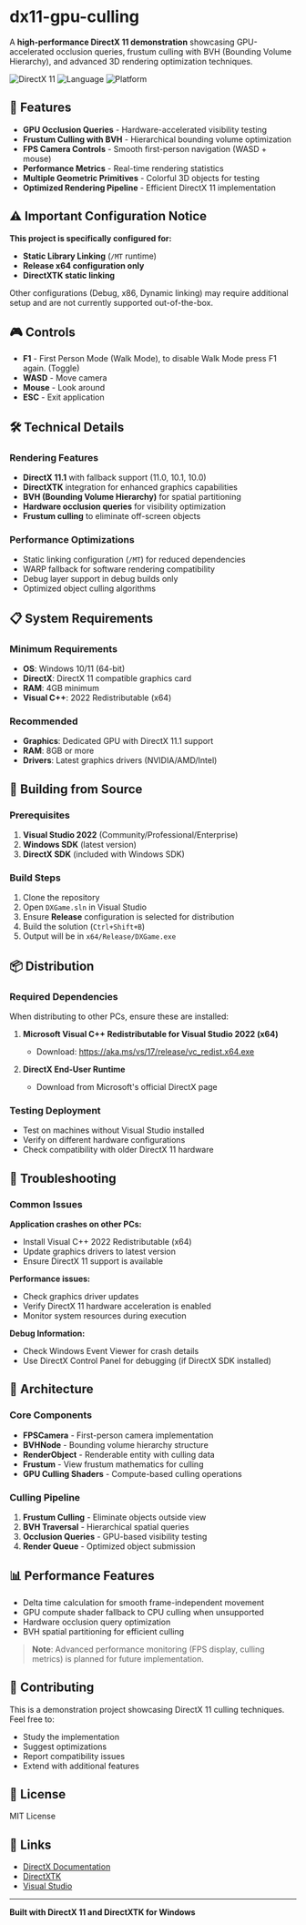 # dx11-gpu-culling

A **high-performance DirectX 11 demonstration** showcasing GPU-accelerated occlusion queries, frustum culling with BVH (Bounding Volume Hierarchy), and advanced 3D rendering optimization techniques.

![DirectX 11](https://img.shields.io/badge/DirectX-11-blue.svg)
![Language](https://img.shields.io/badge/Language-C++-orange.svg)
![Platform](https://img.shields.io/badge/Platform-Windows-lightgrey.svg)

## 🚀 Features

- **GPU Occlusion Queries** - Hardware-accelerated visibility testing
- **Frustum Culling with BVH** - Hierarchical bounding volume optimization
- **FPS Camera Controls** - Smooth first-person navigation (WASD + mouse)
- **Performance Metrics** - Real-time rendering statistics
- **Multiple Geometric Primitives** - Colorful 3D objects for testing
- **Optimized Rendering Pipeline** - Efficient DirectX 11 implementation

## ⚠️ Important Configuration Notice

**This project is specifically configured for:**
- **Static Library Linking** (`/MT` runtime)
- **Release x64 configuration only**
- **DirectXTK static linking**

Other configurations (Debug, x86, Dynamic linking) may require additional setup and are not currently supported out-of-the-box.

## 🎮 Controls

- **F1** - First Person Mode (Walk Mode), to disable Walk Mode press F1 again. (Toggle)
- **WASD** - Move camera
- **Mouse** - Look around
- **ESC** - Exit application

## 🛠️ Technical Details

### Rendering Features
- **DirectX 11.1** with fallback support (11.0, 10.1, 10.0)
- **DirectXTK** integration for enhanced graphics capabilities
- **BVH (Bounding Volume Hierarchy)** for spatial partitioning
- **Hardware occlusion queries** for visibility optimization
- **Frustum culling** to eliminate off-screen objects

### Performance Optimizations
- Static linking configuration (`/MT`) for reduced dependencies
- WARP fallback for software rendering compatibility
- Debug layer support in debug builds only
- Optimized object culling algorithms

## 📋 System Requirements

### Minimum Requirements
- **OS**: Windows 10/11 (64-bit)
- **DirectX**: DirectX 11 compatible graphics card
- **RAM**: 4GB minimum
- **Visual C++**: 2022 Redistributable (x64)

### Recommended
- **Graphics**: Dedicated GPU with DirectX 11.1 support
- **RAM**: 8GB or more
- **Drivers**: Latest graphics drivers (NVIDIA/AMD/Intel)

## 🔧 Building from Source

### Prerequisites
1. **Visual Studio 2022** (Community/Professional/Enterprise)
2. **Windows SDK** (latest version)
3. **DirectX SDK** (included with Windows SDK)

### Build Steps
1. Clone the repository
2. Open `DXGame.sln` in Visual Studio
3. Ensure **Release** configuration is selected for distribution
4. Build the solution (`Ctrl+Shift+B`)
5. Output will be in `x64/Release/DXGame.exe`

## 📦 Distribution

### Required Dependencies
When distributing to other PCs, ensure these are installed:

1. **Microsoft Visual C++ Redistributable for Visual Studio 2022 (x64)**
   - Download: https://aka.ms/vs/17/release/vc_redist.x64.exe

2. **DirectX End-User Runtime**
   - Download from Microsoft's official DirectX page

### Testing Deployment
- Test on machines without Visual Studio installed
- Verify on different hardware configurations
- Check compatibility with older DirectX 11 hardware

## 🐛 Troubleshooting

### Common Issues

**Application crashes on other PCs:**
- Install Visual C++ 2022 Redistributable (x64)
- Update graphics drivers to latest version
- Ensure DirectX 11 support is available

**Performance issues:**
- Check graphics driver updates
- Verify DirectX 11 hardware acceleration is enabled
- Monitor system resources during execution

**Debug Information:**
- Check Windows Event Viewer for crash details
- Use DirectX Control Panel for debugging (if DirectX SDK installed)

## 🧪 Architecture

### Core Components
- **FPSCamera** - First-person camera implementation
- **BVHNode** - Bounding volume hierarchy structure
- **RenderObject** - Renderable entity with culling data
- **Frustum** - View frustum mathematics for culling
- **GPU Culling Shaders** - Compute-based culling operations

### Culling Pipeline
1. **Frustum Culling** - Eliminate objects outside view
2. **BVH Traversal** - Hierarchical spatial queries
3. **Occlusion Queries** - GPU-based visibility testing
4. **Render Queue** - Optimized object submission

## 📊 Performance Features

- Delta time calculation for smooth frame-independent movement
- GPU compute shader fallback to CPU culling when unsupported
- Hardware occlusion query optimization
- BVH spatial partitioning for efficient culling

> **Note**: Advanced performance monitoring (FPS display, culling metrics) is planned for future implementation.

## 🤝 Contributing

This is a demonstration project showcasing DirectX 11 culling techniques. Feel free to:
- Study the implementation
- Suggest optimizations
- Report compatibility issues
- Extend with additional features

## 📄 License

MIT License

## 🔗 Links

- [DirectX Documentation](https://docs.microsoft.com/en-us/windows/win32/directx)
- [DirectXTK](https://github.com/Microsoft/DirectXTK)
- [Visual Studio](https://visualstudio.microsoft.com/)

---

**Built with DirectX 11 and DirectXTK for Windows**

